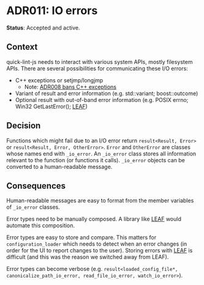 # ADR011: IO errors

**Status**: Accepted and active.

## Context

quick-lint-js needs to interact with various system APIs, mostly filesystem
APIs. There are several possibilities for communicating these I/O errors:

* C++ exceptions or setjmp/longjmp
  * Note: [ADR008 bans C++ exceptions](ADR008-Exceptions.md)
* Variant of result and error information (e.g. std::variant; boost::outcome)
* Optional result with out-of-band error information (e.g. POSIX errno; Win32
  GetLastError(); [LEAF][])

## Decision

Functions which might fail due to an I/O error return `result<Result, Error>` or
`result<Result, Error, OtherError>`. `Error` and `OtherError` are classes whose
names end with `_io_error`. An `_io_error` class stores all information relevant
to the function (or functions it calls). `_io_error` objects can be converted to
a human-readable message.

## Consequences

Human-readable messages are easy to format from the member variables of
`_io_error` classes.

Error types need to be manually composed. A library like [LEAF][] would automate
this composition.

Error types are easy to store and compare. This matters for
`configuration_loader` which needs to detect when an error changes (in order for
the UI to report changes to the user). Storing errors with [LEAF][] is difficult
(and this was the reason we switched away from LEAF).

Error types can become verbose (e.g. `result<loaded_config_file*,
canonicalize_path_io_error, read_file_io_error, watch_io_error>`).

[LEAF]: https://www.boost.org/doc/libs/1_76_0/libs/leaf/doc/html/index.html
